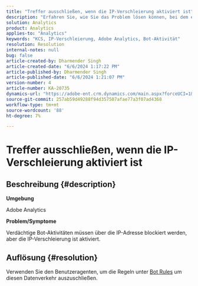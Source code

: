 ```yaml
---
title: "Treffer ausschließen, wenn die IP-Verschleierung aktiviert ist"
description: "Erfahren Sie, wie Sie das Problem lösen können, bei dem eine verdächtige Bot-Aktivität über die IP blockiert werden muss, aber die IP-Verschleierung aktiviert ist. Verwenden Sie Benutzeragent für Bot-Regeln."
solution: Analytics
product: Analytics
applies-to: "Analytics"
keywords: "KCS, IP-Verschleierung, Adobe Analytics, Bot-Aktivität"
resolution: Resolution
internal-notes: null
bug: false
article-created-by: Dharmender Singh
article-created-date: "6/6/2024 1:17:22 PM"
article-published-by: Dharmender Singh
article-published-date: "6/6/2024 1:21:07 PM"
version-number: 4
article-number: KA-20735
dynamics-url: "https://adobe-ent.crm.dynamics.com/main.aspx?forceUCI=1&pagetype=entityrecord&etn=knowledgearticle&id=b88c2e16-0724-ef11-840a-6045bd08369f"
source-git-commit: 257ab59d49288f94d357507afae77a3f07ad4368
workflow-type: tm+mt
source-wordcount: '88'
ht-degree: 7%

---
```


# Treffer ausschließen, wenn die IP-Verschleierung aktiviert ist

## Beschreibung {#description}


<b>Umgebung</b>

Adobe Analytics

<b>Problem/Symptome</b>

Verdächtige Bot-Aktivitäten müssen über die IP-Adresse blockiert werden, aber die IP-Verschleierung ist aktiviert.


## Auflösung {#resolution}


Verwenden Sie den Benutzeragenten, um die Regeln unter [Bot Rules](https://experienceleague.adobe.com/docs/analytics/admin/admin-tools/manage-report-suites/edit-report-suite/report-suite-general/bot-removal/bot-rules.html?lang=en) um diesen Datenverkehr auszuschließen.
